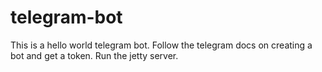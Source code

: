 # telegram-bot

This is a hello world telegram bot.
Follow the telegram docs on creating a bot and get a token.
Run the jetty server.
